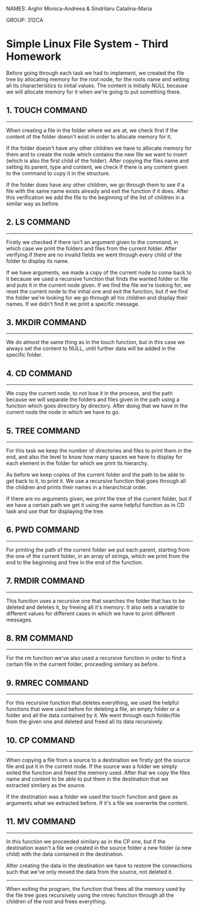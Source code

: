 NAMES: Arghir Monica-Andreea & Sindrilaru Catalina-Maria

GROUP: 312CA

# Simple Linux File System  - Third Homework

Before going through each task we had to implement, we created the file
tree by allocating memory for the root node, for the roots name and setting
all its characteristics to initial values. The content is initially NULL
because we will allocate memory for it when we're going to put something there.


## 1. TOUCH COMMAND
***   
When creating a file in the folder where we are at, we check first if the
content of the folder doesn't exist in order to allocate memory for it.

If the folder doesn't have any other children we have to allocate memory
for them and to create the node which contains the new file we want to insert
(which is also the first child of the folder). After copying the files name and
setting its parent, type and content, we check if there is any content given to
the command to copy it in the structure.
    
If the folder does have any other children, we go through them to see if a
file with the same name exists already and exit the function if it does. After
this verification we add the file to the beginning of the list of children in a
similar way as before.


## 2. LS COMMAND
***

Firstly we checked if there isn't an argument given to the command, in
which case we print the folders and files from the current folder. After
verifying if there are no invalid fields we went through every child of the
folder to display its name.

If we have arguments, we made a copy of the current node to come back to it
because we used a recursive function that finds the wanted folder or file and
puts it in the current node given. If we find the file we're looking for, we
reset the current node to the initial one and exit the function, but if we find
the folder we're looking for we go through all his children and display their
names. If we didn't find it we print a specific message. 


## 3. MKDIR COMMAND
***

We do almost the same thing as in the touch function, but in this case
we always set the content to NULL, until further data will be added in the
specific folder.


## 4. CD COMMAND
***

We copy the current node, to not lose it in the process, and the path
because we will separate the folders and files given in the path using a
function which goes directory by directory. After doing that we have in the
current node the node in which we have to go.


## 5. TREE COMMAND
***

For this task we keep the number of directories and files to print them
in the end, and also the level to know how many spaces we have to display for
each element in the folder for which we print its hierarchy.

As before we keep copies of the current folder and the path to be able to
get back to it, to print it. We use a recursive function that goes through all
the children and prints their names in a hierarchical order.

If there are no arguments given, we print the tree of the current folder,
but if we have a certain path we get it using the same helpful function as in
CD task and use that for displaying the tree.


## 6. PWD COMMAND
***

For printing the path of the current folder we put each parent, starting
from the one of the current folder, in an array of strings, which we print from
the end to the beginning and free in the end of the function.


## 7. RMDIR COMMAND
***

This function uses a recursive one that searches the folder that has to be
deleted and deletes it, by freeing all it's memory. It also sets a variable to
different values for different cases in which we have to print different
messages.


## 8. RM COMMAND
***

For the rm function we've also used a recursive function in order to find
a certain file in the current folder, proceeding similary as before.


## 9. RMREC COMMAND
***

For this recursive function that deletes everything, we used the helpful
functions that were used before for deleting a file, an empty folder or a
folder and all the data contained by it. We went through each folder/file from
the given one and deleted and freed all its data recursively.


## 10. CP COMMAND
***

When copying a file from a source to a destination we firstly got the
source file and put it in the current node. If the source was a folder we
simply exited the function and freed the memory used. After that we copy the
files name and content to be able to put them in the destination that we
extracted similary as the source. 

If the destination was a folder we used the touch function and gave as
arguments what we extracted before. If it's a file we overwrite the content.


## 11. MV COMMAND
***

In this function we proceeded similary as in the CP one, but if the
destination wasn't a file we created in the source folder a new folder
(a new child) with the data contained in the destination.

After creating the data in the destination we have to restore the
connections such that we've only moved the data from the source, not deleted
it.

***
    
When exiting the program, the function that frees all the memory used by
the file tree goes recursively using the rmrec function through all the
children of the root and frees everything. 
